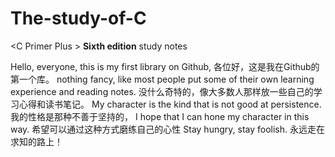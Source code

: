# The-study-of-C
&lt;C Primer Plus > __Sixth edition__ study notes

Hello, everyone, this is my first library on Github, 
各位好，这是我在Github的第一个库。
nothing fancy, like most people put some of their own learning experience and reading notes. 
没什么奇特的，像大多数人那样放一些自己的学习心得和读书笔记。
My character is the kind that is not good at persistence.
我的性格是那种不善于坚持的，
I hope that I can hone my character in this way. 
希望可以通过这种方式磨练自己的心性
Stay hungry, stay foolish.
永远走在求知的路上！
